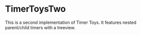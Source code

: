# TimerToysTwo
This is a second implementation of Timer Toys.  It features nested parent/child timers with a treeview. 
